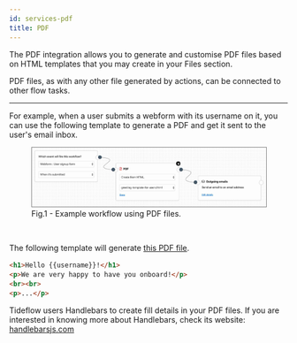 ```yaml
---
id: services-pdf
title: PDF
---
```


The PDF integration allows you to generate and customise PDF files based on HTML
templates that you may create in your Files section.

PDF files, as with any other file generated by actions, can be connected to other
flow tasks.

<hr>

For example, when a user submits a webform with its username on it, you can use
the following template to generate a PDF and get it sent to the user's email
inbox.

<figure>
  <img src="/img/pdf_greeting_flow.jpg" 
    style="border:1px solid gray;" />
  <figcaption>Fig.1 - Example workflow using PDF files.</figcaption>
</figure>

<br>

The following template will generate [this PDF file](/services/pdf/pqi-pqiwasp6ywdzqf8me.pdf).

```html
<h1>Hello {{username}}!</h1>
<p>We are very happy to have you onboard!</p>
<br><br>
<p>...</p>
```



Tideflow users Handlebars to create fill details in your PDF files. If you are
interested in knowing more about Handlebars, check its website:
[handlebarsjs.com](https://handlebarsjs.com/)